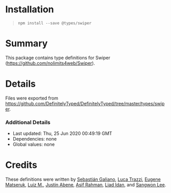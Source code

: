 # Installation
> `npm install --save @types/swiper`

# Summary
This package contains type definitions for Swiper (https://github.com/nolimits4web/Swiper).

# Details
Files were exported from https://github.com/DefinitelyTyped/DefinitelyTyped/tree/master/types/swiper.

### Additional Details
 * Last updated: Thu, 25 Jun 2020 00:49:19 GMT
 * Dependencies: none
 * Global values: none

# Credits
These definitions were written by [Sebastián Galiano](https://github.com/sgaliano), [Luca Trazzi](https://github.com/lucax88x), [Eugene Matseruk](https://github.com/ematseruk), [Luiz M.](https://github.com/odahcam), [Justin Abene](https://github.com/jmca), [Asif Rahman](https://github.com/daem0ndev), [Liad Idan](https://github.com/LiadIdan), and [Sangwon Lee](https://github.com/john015).
